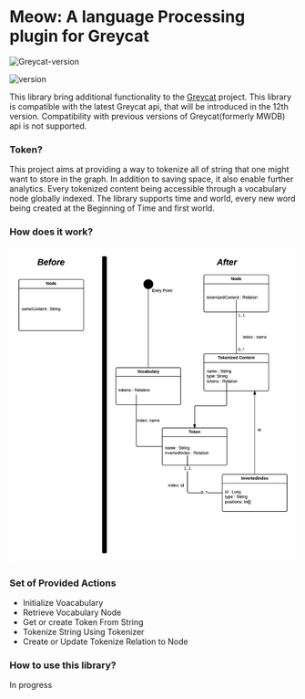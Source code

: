 # Meow: A language Processing plugin for Greycat


![Greycat-version](https://img.shields.io/badge/Greycat--version-12--SNAPSHOT-green.svg)

![version](https://img.shields.io/badge/version-1.0-blue.svg)

This library bring additional functionality to the [Greycat](https://github.com/datathings/greycat) project. 
This library is compatible with the latest Greycat api, that will be introduced in the 12th version. 
Compatibility with previous versions of Greycat(formerly MWDB) api is not supported.


### Token?

This project aims at providing a way to tokenize all of string that one might want to store in the graph.
In addition to saving space, it also enable further analytics. Every tokenized content being accessible through a vocabulary node globally indexed. 
The library supports time and world, every new word being created at the Beginning of Time and first world.



### How does it work?
![schema](doc/schema.png)


### Set of Provided Actions

* Initialize Voacabulary
* Retrieve Vocabulary Node
* Get or create Token From String
* Tokenize String Using Tokenizer
* Create or Update Tokenize Relation to Node


### How to use this library?

In progress
